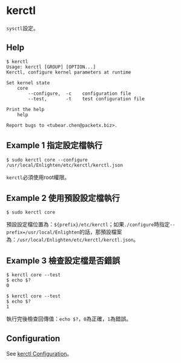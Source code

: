 kerctl
=============

`sysctl`設定。

Help
--------

```
$ kerctl
Usage: kerctl [GROUP] [OPTION...]
Kerctl, configure kernel parameters at runtime

Set kernel state
    core
        --configure,  -c    configuration file
        --test,       -t    test configuration file

Print the help
    help

Report bugs to <tubear.chen@packetx.biz>.
```

Example 1 指定設定檔執行
-------------

```
$ sudo kerctl core --configure /usr/local/Enlighten/etc/kerctl/kerctl.json
```

`kerctl`必須使用root權限。

Example 2 使用預設設定檔執行
-------------

```
$ sudo kerctl core
```

預設設定檔位置為：`${prefix}/etc/kerctl`；如果`./configure`時指定`--prefix=/usr/local/Enlighten`的話，那預設檔案為：`/usr/local/Enlighten/etc/kerctl/kerctl.json`。

Example 3 檢查設定檔是否錯誤
-------------

```
$ kerctl core --test
$ echo $?
0

$ kerctl core --test
$ echo $?
1
```

執行完後檢查回傳值：`echo $?`，`0`為正確，`1`為錯誤。

Configuration
-------------

See [kerctl Configuration](../UI/09.kerctl-Configuration.md)。

